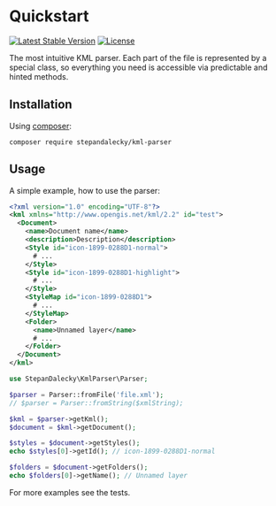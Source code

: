 # Quickstart

[![Latest Stable Version](https://poser.pugx.org/stepandalecky/kml-parser/v/stable)](https://packagist.org/packages/stepandalecky/kml-parser)
[![License](https://poser.pugx.org/stepandalecky/kml-parser/license)](https://packagist.org/packages/stepandalecky/kml-parser)

The most intuitive KML parser. Each part of the file is represented by a special class,
so everything you need is accessible via predictable and hinted methods.

## Installation
Using [composer](https://getcomposer.org/):
```
composer require stepandalecky/kml-parser
```

## Usage
A simple example, how to use the parser:

```xml
<?xml version="1.0" encoding="UTF-8"?>
<kml xmlns="http://www.opengis.net/kml/2.2" id="test">
  <Document>
    <name>Document name</name>
    <description>Description</description>
    <Style id="icon-1899-0288D1-normal">
      # ...
    </Style>
    <Style id="icon-1899-0288D1-highlight">
      # ...
    </Style>
    <StyleMap id="icon-1899-0288D1">
      # ...
    </StyleMap>
    <Folder>
      <name>Unnamed layer</name>
      # ...
    </Folder>
  </Document>
</kml>
```

```php
use StepanDalecky\KmlParser\Parser;

$parser = Parser::fromFile('file.xml');
// $parser = Parser::fromString($xmlString);

$kml = $parser->getKml();
$document = $kml->getDocument();

$styles = $document->getStyles();
echo $styles[0]->getId(); // icon-1899-0288D1-normal

$folders = $document->getFolders();
echo $folders[0]->getName(); // Unnamed layer
```

For more examples see the tests.
